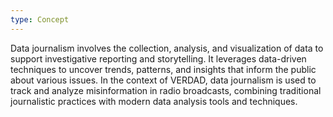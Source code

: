 ```yaml
---
type: Concept
---
```


Data journalism involves the collection, analysis, and visualization of data to support investigative reporting and storytelling. It leverages data-driven techniques to uncover trends, patterns, and insights that inform the public about various issues. In the context of VERDAD, data journalism is used to track and analyze misinformation in radio broadcasts, combining traditional journalistic practices with modern data analysis tools and techniques.